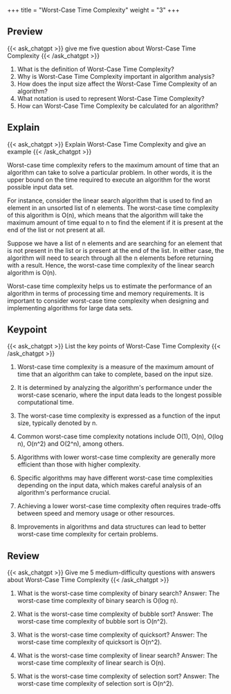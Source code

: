 +++
title = "Worst-Case Time Complexity"
weight = "3"
+++
## Preview
{{< ask_chatgpt >}}
give me five question about Worst-Case Time Complexity
{{< /ask_chatgpt >}}



1. What is the definition of Worst-Case Time Complexity?
2. Why is Worst-Case Time Complexity important in algorithm analysis?
3. How does the input size affect the Worst-Case Time Complexity of an algorithm?
4. What notation is used to represent Worst-Case Time Complexity?
5. How can Worst-Case Time Complexity be calculated for an algorithm?   

## Explain
{{< ask_chatgpt >}}
Explain Worst-Case Time Complexity and give an example
{{< /ask_chatgpt >}}



Worst-case time complexity refers to the maximum amount of time that an algorithm can take to solve a particular problem. In other words, it is the upper bound on the time required to execute an algorithm for the worst possible input data set. 

For instance, consider the linear search algorithm that is used to find an element in an unsorted list of n elements. The worst-case time complexity of this algorithm is O(n), which means that the algorithm will take the maximum amount of time equal to n to find the element if it is present at the end of the list or not present at all. 

Suppose we have a list of n elements and are searching for an element that is not present in the list or is present at the end of the list. In either case, the algorithm will need to search through all the n elements before returning with a result. Hence, the worst-case time complexity of the linear search algorithm is O(n). 

Worst-case time complexity helps us to estimate the performance of an algorithm in terms of processing time and memory requirements. It is important to consider worst-case time complexity when designing and implementing algorithms for large data sets.   

## Keypoint
{{< ask_chatgpt >}}
List the key points of Worst-Case Time Complexity
{{< /ask_chatgpt >}}



1. Worst-case time complexity is a measure of the maximum amount of time that an algorithm can take to complete, based on the input size.

2. It is determined by analyzing the algorithm's performance under the worst-case scenario, where the input data leads to the longest possible computational time.

3. The worst-case time complexity is expressed as a function of the input size, typically denoted by n.

4. Common worst-case time complexity notations include O(1), O(n), O(log n), O(n^2) and O(2^n), among others.

5. Algorithms with lower worst-case time complexity are generally more efficient than those with higher complexity.

6. Specific algorithms may have different worst-case time complexities depending on the input data, which makes careful analysis of an algorithm's performance crucial.

7. Achieving a lower worst-case time complexity often requires trade-offs between speed and memory usage or other resources.

8. Improvements in algorithms and data structures can lead to better worst-case time complexity for certain problems.   

## Review
{{< ask_chatgpt >}}
Give me 5 medium-difficulty questions with answers about Worst-Case Time Complexity
{{< /ask_chatgpt >}}



1. What is the worst-case time complexity of binary search?
Answer: The worst-case time complexity of binary search is O(log n).

2. What is the worst-case time complexity of bubble sort?
Answer: The worst-case time complexity of bubble sort is O(n^2).

3. What is the worst-case time complexity of quicksort?
Answer: The worst-case time complexity of quicksort is O(n^2).

4. What is the worst-case time complexity of linear search?
Answer: The worst-case time complexity of linear search is O(n).

5. What is the worst-case time complexity of selection sort?
Answer: The worst-case time complexity of selection sort is O(n^2).   

